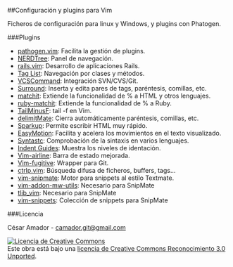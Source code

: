 ##Configuración y plugins para Vim

Ficheros de configuración para linux y Windows, y plugins con Phatogen.

###Plugins

- [pathogen.vim](http://www.vim.org/scripts/script.php?script_id=2332): Facilita la gestión de plugins.
- [NERDTree](http://www.vim.org/scripts/script.php?script_id=1658): Panel de navegación.
- [rails.vim](http://www.vim.org/scripts/script.php?script_id=1567): Desarrollo de aplicaciones Rails.
- [Tag List](http://www.vim.org/scripts/script.php?script_id=273): Navegación por clases y métodos.
- [VCSCommand](http://www.vim.org/scripts/script.php?script_id=90): Integración SVN/CVS/Git.
- [Surround](http://www.vim.org/scripts/script.php?script_id=1697): Inserta y edita pares de tags, paréntesis, comillas, etc.
- [matchit](http://www.vim.org/scripts/script.php?script_id=290): Extiende la funcionalidad de % a HTML y otros lenguajes.
- [ruby-matchit](http://www.vim.org/scripts/script.php?script_id=290): Extiende la funcionalidad de % a Ruby.
- [TailMinusF](http://www.vim.org/scripts/script.php?script_id=1374): tail -f en Vim.
- [delimitMate](http://www.vim.org/scripts/script.php?script_id=2754): Cierra automáticamente paréntesis, comillas, etc.
- [Sparkup](https://github.com/rstacruz/sparkup): Permite escribir HTML muy rápido.
- [EasyMotion](http://www.vim.org/scripts/script.php?script_id=3526): Facilita y acelera los movimientos en el texto visualizado.
- [Syntastc](https://github.com/scrooloose/syntastic): Comprobación de la sintaxis en varios lenguajes.
- [Indent Guides](https://github.com/nathanaelkane/vim-indent-guides): Muestra los niveles de identación.
- [Vim-airline](https://github.com/bling/vim-airline): Barra de estado mejorada.
- [Vim-fugitive](https://github.com/tpope/vim-fugitive): Wrapper para Git.
- [ctrlp.vim](https://github.com/kien/ctrlp.vim): Búsqueda difusa de ficheros, buffers, tags...
- [vim-snipmate](https://github.com/garbas/vim-snipmate): Motor para snippets al estilo Textmate.
- [vim-addon-mw-utils](https://github.com/MarcWeber/vim-addon-mw-utils.git): Necesario para SnipMate
- [tlib_vim](https://github.com/tomtom/tlib_vim.git): Necesario para SnipMate
- [vim-snippets](https://github.com/honza/vim-snippets.git): Colección de snippets para SnipMate

###Licencia

César Amador - camador.git@gmail.com

<a rel="license" href="http://creativecommons.org/licenses/by/3.0/deed.es_ES"><img alt="Licencia de Creative Commons" style="border-width:0" src="http://i.creativecommons.org/l/by/3.0/88x31.png" /></a><br />
Este obra está bajo una <a rel="license" href="http://creativecommons.org/licenses/by/3.0/deed.es_ES">licencia de Creative Commons Reconocimiento 3.0 Unported</a>.
